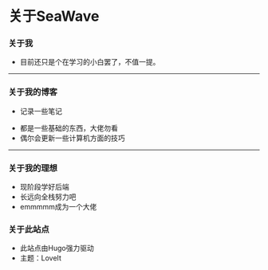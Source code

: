 # 关于SeaWave


### 关于我
- 目前还只是个在学习的小白罢了，不值一提。
----
### 关于我的博客
+ 记录一些笔记
- 都是一些基础的东西，大佬勿看
- 偶尔会更新一些计算机方面的技巧
-----
### 关于我的理想
- 现阶段学好后端
- 长远向全栈努力吧
- emmmmm成为一个大佬

### 关于此站点

+ 此站点由Hugo强力驱动
+ 主题：LoveIt

